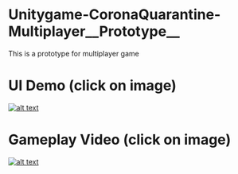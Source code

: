 # Unitygame-CoronaQuarantine-Multiplayer__Prototype__

This is a prototype for multiplayer game

# UI Demo (click on image)
[![alt text](http://i3.ytimg.com/vi/7uAtXVtxim8/maxresdefault.jpg)](https://www.youtube.com/watch?v=7uAtXVtxim8)


# Gameplay Video (click on image)
<a href="https://www.youtube.com/watch?v=8-hiaRkx8uQ" target="_blank">![alt text](http://i3.ytimg.com/vi/8-hiaRkx8uQ/maxresdefault.jpg)</a>
